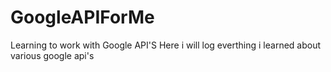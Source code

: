 # GoogleAPIForMe
Learning to work with Google API'S Here i will log everthing i learned about various google api's
